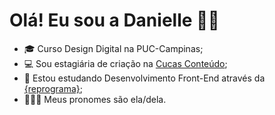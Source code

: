 # Olá! Eu sou a Danielle 👋🏼

- 🎓 Curso Design Digital na PUC-Campinas;
- 💻 Sou estagiária de criação na <a href="https://cucasconteudo.com.br">Cucas Conteúdo</a>;
- 🌱 Estou estudando Desenvolvimento Front-End através da <a href="https://github.com/reprograma">{reprograma}</a>;
- 🙋🏻‍♀️ Meus pronomes são ela/dela.
